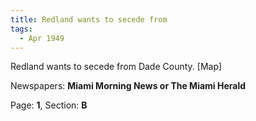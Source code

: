 ```yaml
---  
title: Redland wants to secede from  
tags:  
  - Apr 1949  
---  
```

  
Redland wants to secede from Dade County. [Map]  
  
Newspapers: **Miami Morning News or The Miami Herald**  
  
Page: **1**, Section: **B** 
